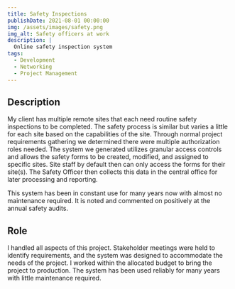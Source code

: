 ```yaml
---
title: Safety Inspections
publishDate: 2021-08-01 00:00:00
img: /assets/images/safety.png
img_alt: Safety officers at work
description: |
  Online safety inspection system
tags:
  - Development
  - Networking
  - Project Management
---
```


## Description

My client has multiple remote sites that each need routine safety inspections to be completed.  The safety process is similar but varies a little for each site based on the capabilities of the site.  Through normal project requirements gathering we determined there were multiple authorization roles needed.  The system we generated utilizes granular access controls and allows the safety forms to be created, modified, and assigned to specific sites.  Site staff by default then can only access the forms for their site(s).  The Safety Officer then collects this data in the central office for later processing and reporting.

This system has been in constant use for many years now with almost no maintenance required. It is noted and commented on positively at the annual safety audits.

## Role

I handled all aspects of this project. Stakeholder meetings were held to identify requirements, and the system was designed to accommodate the needs of the project. I worked within the allocated budget to bring the project to production.  The system has been used reliably for many years with little maintenance required.
